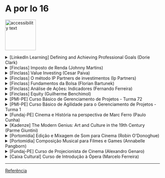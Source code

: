 # A por lo 16 #
<!-- ![Group 365 (1)](https://user-images.githubusercontent.com/37581896/79034696-a27e9a80-7b8e-11ea-891f-87697b682878.png) -->
<!-- ![alt text](https://user-images.githubusercontent.com/37581896/179653230-bba96207-1106-4de1-b547-0161473db287.png) -->
<p>
  <img src="https://user-images.githubusercontent.com/37581896/179653230-bba96207-1106-4de1-b547-0161473db287.png" width="100" alt="accessibility text">
</p>

 
<!-- ![b7f2ce7adbce11df610e6b67a4e9dc48-sticker](https://user-images.githubusercontent.com/37581896/179653230-bba96207-1106-4de1-b547-0161473db287.png) -->

<details><summary>[LinkedIn Learning] Defining and Achieving Professional Goals (Dorie Clark)</summary>

&nbsp;&nbsp;&nbsp;&nbsp;&nbsp;&nbsp;🏁 Conclusão: 19/07/2022  
&nbsp;&nbsp;&nbsp;&nbsp;&nbsp;&nbsp;⌛ Dedicação: 1h 02m  
&nbsp;&nbsp;&nbsp;&nbsp;&nbsp;&nbsp;⌛ Duração: 27m  
&nbsp;&nbsp;&nbsp;&nbsp;&nbsp;&nbsp;📝 Certificado: [Link](https://www.linkedin.com/learning/certificates/abad5ca0ea6f1a7fbbe2070f778499304c1a434dd318e8ecd562fb5cf0662f90?trk=share_certificate)

</details>

<details>
           <summary>[Finclass] Imposto de Renda (Johnny Martins)</summary>
           <p></p>
           <p>&nbsp;&nbsp;&nbsp;&nbsp;&nbsp;&nbsp;🏁 Conclusão: 24/06/2022</p>
           <p>&nbsp;&nbsp;&nbsp;&nbsp;&nbsp;&nbsp;⌛ Dedicação: 1h 09m</p>
           <p>&nbsp;&nbsp;&nbsp;&nbsp;&nbsp;&nbsp;📝 Certificado: A Finclass não emite certificados</p>
           <p></p>
         </details>

<details>
           <summary>[Finclass] Value Investing (Cesar Paiva)</summary>
           <p></p>
           <p>&nbsp;&nbsp;&nbsp;&nbsp;&nbsp;&nbsp;🏁 Conclusão: 07/05/2022</p>
           <p>&nbsp;&nbsp;&nbsp;&nbsp;&nbsp;&nbsp;⌛ Dedicação: 3h 59m</p>
           <p>&nbsp;&nbsp;&nbsp;&nbsp;&nbsp;&nbsp;📝 Certificado: A Finclass não emite certificados</p>
         </details>

<details>
           <summary>[Finclass] O método IP Partners de investimentos (Ip Partners)</summary>
           <p></p>
           <p>&nbsp;&nbsp;&nbsp;&nbsp;&nbsp;&nbsp;🏁 Conclusão: 06/05/2022</p>
           <p>&nbsp;&nbsp;&nbsp;&nbsp;&nbsp;&nbsp;⌛ Dedicação: 3h 50m</p>
           <p>&nbsp;&nbsp;&nbsp;&nbsp;&nbsp;&nbsp;📝 Certificado: A Finclass não emite certificados</p>
         </details>

<details>
           <summary>[Finclass] Fundamentos da Bolsa (Florian Bartunek)</summary>
           <p></p>
           <p>&nbsp;&nbsp;&nbsp;&nbsp;&nbsp;&nbsp;🏁 Conclusão: 03/05/2022</p>
           <p>&nbsp;&nbsp;&nbsp;&nbsp;&nbsp;&nbsp;⌛ Dedicação: 7h 22m</p>
           <p>&nbsp;&nbsp;&nbsp;&nbsp;&nbsp;&nbsp;📝 Certificado: A Finclass não emite certificados</p>
         </details>

<details>
           <summary>[Finclass] Análise de Ações: Indicadores (Fernando Ferreira)</summary>
           <p></p>
           <p>&nbsp;&nbsp;&nbsp;&nbsp;&nbsp;&nbsp;🏁 Conclusão: 30/04/2022</p>
           <p>&nbsp;&nbsp;&nbsp;&nbsp;&nbsp;&nbsp;⌛ Dedicação: 6h 54m</p>
           <p>&nbsp;&nbsp;&nbsp;&nbsp;&nbsp;&nbsp;📝 Certificado: A Finclass não emite certificados</p>
         </details>

<details>
           <summary>[Finclass] Equity (Guilherme Benchimol)</summary>
           <p></p>
           <p>&nbsp;&nbsp;&nbsp;&nbsp;&nbsp;&nbsp;🏁 Conclusão: 23/04/2022</p>
           <p>&nbsp;&nbsp;&nbsp;&nbsp;&nbsp;&nbsp;⌛ Dedicação: 3h 15m</p>
           <p>&nbsp;&nbsp;&nbsp;&nbsp;&nbsp;&nbsp;📝 Certificado: A Finclass não emite certificados</p>
         </details>

<details>
           <summary>[PMI-PE] Curso Básico de Gerenciamento de Projetos - Turma 72</summary>
           <p></p>
           <p>&nbsp;&nbsp;&nbsp;&nbsp;&nbsp;&nbsp;🏁 Conclusão: 30/05/2019</p>
           <p>&nbsp;&nbsp;&nbsp;&nbsp;&nbsp;&nbsp;⌛ Dedicação: 21h 7m</p>
           <p>&nbsp;&nbsp;&nbsp;&nbsp;&nbsp;&nbsp;📝 Certificado: Em breve</p>
         </details>

<details>
           <summary>[PMI-PE] Curso Básico de Agilidade para o Gerenciamento de Projetos - Turma 1</summary>
           <p></p>
           <p>&nbsp;&nbsp;&nbsp;&nbsp;&nbsp;&nbsp;🏁 Conclusão: 23/02/2019</p>
           <p>&nbsp;&nbsp;&nbsp;&nbsp;&nbsp;&nbsp;⌛ Dedicação: 13h 20m</p>
           <p>&nbsp;&nbsp;&nbsp;&nbsp;&nbsp;&nbsp;📝 Certificado: Em breve</p>
         </details>

<details>
           <summary>[Fundaj-PE] Cinema e História na perspectiva de Marc Ferro (Paulo Cunha)</summary>
           <p></p>
           <p>&nbsp;&nbsp;&nbsp;&nbsp;&nbsp;&nbsp;🏁 Conclusão: 14/11/2018</p>
           <p>&nbsp;&nbsp;&nbsp;&nbsp;&nbsp;&nbsp;⌛ Dedicação: 5h 15m</p>
           <p>&nbsp;&nbsp;&nbsp;&nbsp;&nbsp;&nbsp;📝 Certificado: Em breve</p>
         </details>
                  
<details>
           <summary>[Kadenze] The Modern Genius: Art and Culture in the 19th Century (Parme Giuntini)</summary>
           <p></p>
           <p>&nbsp;&nbsp;&nbsp;&nbsp;&nbsp;&nbsp;🏁 Conclusão: 20/05/2018</p>
           <p>&nbsp;&nbsp;&nbsp;&nbsp;&nbsp;&nbsp;⌛ Dedicação: 5h 55m</p>
           <p>&nbsp;&nbsp;&nbsp;&nbsp;&nbsp;&nbsp;📝 Certificado: Eu fiz a participação gratuita, que não dá direito a certificado</p>
         </details>
                  
<details>
           <summary>[Portomídia] Edição e Mixagem de Som para Cinema (Robin O'Donoghue)</summary>
           <p></p>
           <p>&nbsp;&nbsp;&nbsp;&nbsp;&nbsp;&nbsp;🏁 Conclusão: Não registrada, mas entre 9 e 13 de março de 2015</p>
           <p>&nbsp;&nbsp;&nbsp;&nbsp;&nbsp;&nbsp;⌛ Dedicação: Não registrada, mas a carga horária era de 14h</p>
           <p>&nbsp;&nbsp;&nbsp;&nbsp;&nbsp;&nbsp;📝 Certificado: Em breve</p>
           <p>&nbsp;&nbsp;&nbsp;&nbsp;&nbsp;&nbsp;🔗 Referência: https://portodigital.org/118/2440-confira-video-da-semana-criativa-britanica</p>
         </details>

<details>
           <summary>[Portomídia] Composição Musical para Filmes e Games (Annabelle Pangborn)</summary>
           <p></p>
           <p>&nbsp;&nbsp;&nbsp;&nbsp;&nbsp;&nbsp;🏁 Conclusão: Não registrada, mas entre 9 e 13 de março de 2015</p>
           <p>&nbsp;&nbsp;&nbsp;&nbsp;&nbsp;&nbsp;⌛ Dedicação: Não registrada, mas a carga horária era de 14h</p>
           <p>&nbsp;&nbsp;&nbsp;&nbsp;&nbsp;&nbsp;📝 Certificado: Em breve</p>
           <p>&nbsp;&nbsp;&nbsp;&nbsp;&nbsp;&nbsp;🔗 Referência: https://portodigital.org/118/2440-confira-video-da-semana-criativa-britanica</p>
         </details>

<details>
           <summary>[Fundaj-PE] Curso de Projecionista de Cinema (Alexandro Genaro)</summary>
           <p></p>
           <p>&nbsp;&nbsp;&nbsp;&nbsp;&nbsp;&nbsp;🏁 Conclusão: 19/12/2014</p>
           <p>&nbsp;&nbsp;&nbsp;&nbsp;&nbsp;&nbsp;⌛ Dedicação: Não registrada, mas a carga horária era de 40h</p>
           <p>&nbsp;&nbsp;&nbsp;&nbsp;&nbsp;&nbsp;📝 Certificado: Em breve</p>
         </details>

<details>
           <summary>[Caixa Cultural] Curso de Introdução à Ópera (Marcelo Ferreira)</summary>
           <p></p>
           <p>&nbsp;&nbsp;&nbsp;&nbsp;&nbsp;&nbsp;🏁 Conclusão: 29/08/2014</p>
           <p>&nbsp;&nbsp;&nbsp;&nbsp;&nbsp;&nbsp;⌛ Dedicação: Não registrada, mas a carga horária era de 20h</p>
           <p>&nbsp;&nbsp;&nbsp;&nbsp;&nbsp;&nbsp;📝 Certificado: Em breve</p>
           <p>&nbsp;&nbsp;&nbsp;&nbsp;&nbsp;&nbsp;🔗 Referência: https://www.facebook.com/introducaoaopera/</p>
         </details>
         
 ----

[Referência](https://github.com/tchapi/markdown-cheatsheet/blob/master/README.md)
